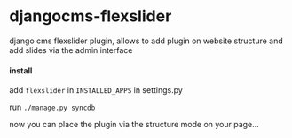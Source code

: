 # djangocms-flexslider
django cms flexslider plugin, allows to add plugin on website structure and add slides via the admin interface

#### install

add `flexslider` in `INSTALLED_APPS` in settings.py

run `./manage.py syncdb`

now you can place the plugin via the structure mode on your page...
